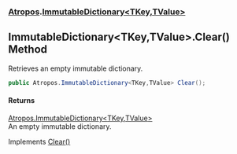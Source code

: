### [Atropos](Atropos.md 'Atropos').[ImmutableDictionary&lt;TKey,TValue&gt;](ImmutableDictionary_TKey_TValue_.md 'Atropos.ImmutableDictionary&lt;TKey,TValue&gt;')
## ImmutableDictionary&lt;TKey,TValue&gt;.Clear() Method
Retrieves an empty immutable dictionary.  
```csharp
public Atropos.ImmutableDictionary<TKey,TValue> Clear();
```
#### Returns
[Atropos.ImmutableDictionary&lt;](ImmutableDictionary_TKey_TValue_.md 'Atropos.ImmutableDictionary&lt;TKey,TValue&gt;')[TKey](ImmutableDictionary_TKey_TValue_.md#Atropos_ImmutableDictionary_TKey_TValue__TKey 'Atropos.ImmutableDictionary&lt;TKey,TValue&gt;.TKey')[,](ImmutableDictionary_TKey_TValue_.md 'Atropos.ImmutableDictionary&lt;TKey,TValue&gt;')[TValue](ImmutableDictionary_TKey_TValue_.md#Atropos_ImmutableDictionary_TKey_TValue__TValue 'Atropos.ImmutableDictionary&lt;TKey,TValue&gt;.TValue')[&gt;](ImmutableDictionary_TKey_TValue_.md 'Atropos.ImmutableDictionary&lt;TKey,TValue&gt;')  
An empty immutable dictionary.

Implements [Clear()](https://docs.microsoft.com/en-us/dotnet/api/System.Collections.Immutable.IImmutableDictionary-2.Clear 'System.Collections.Immutable.IImmutableDictionary`2.Clear')  
